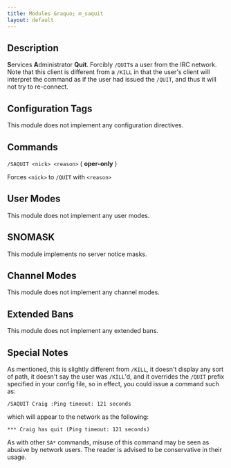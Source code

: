 ```yaml
---
title: Modules &raquo; m_saquit
layout: default
---
```


## Description

**S**ervices **A**dministrator **Quit**. Forcibly `/QUIT`s a user from the IRC network. Note that this client is
different from a `/KILL` in that the user's client will interpret the command as if the user had issued the `/QUIT`,
and thus it will not try to re-connect.

## Configuration Tags

This module does not implement any configuration directives.

## Commands

`/SAQUIT <nick> <reason>` ( **oper-only** )

Forces `<nick>` to `/QUIT` with `<reason>`

## User Modes

This module does not implement any user modes.

## SNOMASK

This module implements no server notice masks.

## Channel Modes

This module does not implement any channel modes.

## Extended Bans

This module does not implement any extended bans.

## Special Notes

As mentioned, this is slightly different from `/KILL`, it doesn't display any sort of path, it doesn't say the user 
was `/KILL`'d, and it overrides the `/QUIT` prefix specified in your config file, so in effect, you could issue a 
command such as:

`/SAQUIT Craig :Ping timeout: 121 seconds`

which will appear to the network as the following:

`*** Craig has quit (Ping timeout: 121 seconds)`

As with other `SA*` commands, misuse of this command may be seen as abusive by network users. The reader is advised to 
be conservative in their usage.
